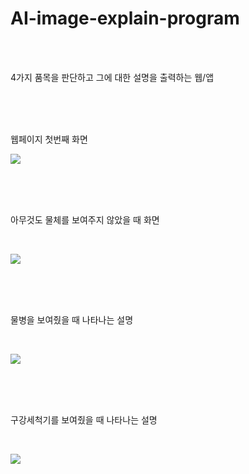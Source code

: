 # AI-image-explain-program


<br>
<br>

4가지 품목을 판단하고 그에 대한 설명을 출력하는 웹/앱

<br>

<br>
<br>

웹페이지 첫번째 화면

![](https://images.velog.io/images/thdalwh3867/post/3b11cb46-684d-4bb4-ab85-d8c4fafbebed/image.png)


<br>
<br>
<br>

아무것도 물체를 보여주지 않았을 때 화면

<br>

![](https://images.velog.io/images/thdalwh3867/post/ba3e7806-f147-4471-b342-0caf87a967b3/image.png)

<br>
<br>
<br>

물병을 보여줬을 때 나타나는 설명

<br>

![](https://images.velog.io/images/thdalwh3867/post/441e4ae4-85d7-40a7-9451-d6d732d46058/image.png)


<br>
<br>
<br>

구강세척기를 보여줬을 때 나타나는 설명

<br>

![](https://images.velog.io/images/thdalwh3867/post/ba76da46-e404-48d5-acbc-33bc19c31713/image.png)
